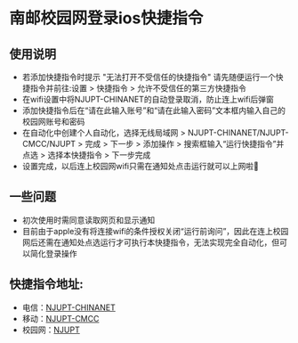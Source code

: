 # 南邮校园网登录ios快捷指令

## 使用说明
*  若添加快捷指令时提示 "无法打开不受信任的快捷指令" 请先随便运行一个快捷指令并前往:设置 > 快捷指令 > 允许不受信任的第三方快捷指令
*  在wifi设置中将NJUPT-CHINANET的自动登录取消，防止连上wifi后弹窗
*  添加快捷指令后在“请在此输入账号”和“请在此输入密码”文本框内输入自己的校园网账号和密码
*  在自动化中创建个人自动化，选择无线局域网 > NJUPT-CHINANET/NJUPT-CMCC/NJUPT > 完成 > 下一步 > 添加操作 > 搜索框输入“运行快捷指令”并点选 > 选择本快捷指令 > 下一步完成
*  设置完成，以后连上校园网wifi只需在通知处点击运行就可以上网啦🎉

## 一些问题
* 初次使用时需同意读取网页和显示通知
* 目前由于apple没有将连接wifi的条件授权关闭“运行前询问”，因此在连上校园网后还需在通知处点选运行才可执行本快捷指令，无法实现完全自动化，但可以简化登录操作

## 快捷指令地址:

* 电信：[NJUPT-CHINANET](https://www.icloud.com/shortcuts/c4123e4ec1c74f759a1972e02bb7424a)
* 移动：[NJUPT-CMCC](https://www.icloud.com/shortcuts/10e2aad169c34451bacd9ef01ec2eab8)
* 校园网：[NJUPT](https://www.icloud.com/shortcuts/669d9a605caa4aea871f5b85e040db73)

